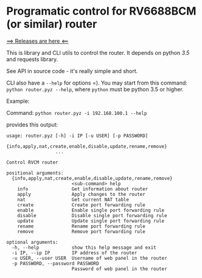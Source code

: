 # Programatic control for RV6688BCM (or similar) router

[⟹ Releases are here ⟸](https://github.com/reddec/router-control/releases)

This is library and CLI utils to control the router. It depends on python *3.5* and requests library.

See API in source code - it's really simple and short.

CLI also have a `--help` for options =). You may start from this command: `python router.pyz --help`, where `python` must be python 3.5 or higher.

Example:

Command: `python router.pyz -i 192.168.100.1 --help`

provides this output:

```
usage: router.pyz [-h] -i IP [-u USER] [-p PASSWORD]
                  {info,apply,nat,create,enable,disable,update,rename,remove}
                  ...

Control RVCM router

positional arguments:
  {info,apply,nat,create,enable,disable,update,rename,remove}
                        <sub-command> help
    info                Get information about router
    apply               Apply changes to the router
    nat                 Get current NAT table
    create              Create port forwarding rule
    enable              Enable single port forwarding rule
    disable             Disable single port forwarding rule
    update              Update single port forwarding rule
    rename              Rename port forwarding rule
    remove              Remove port forwarding rule

optional arguments:
  -h, --help            show this help message and exit
  -i IP, --ip IP        IP address of the router
  -u USER, --user USER  Username of web panel in the router
  -p PASSWORD, --password PASSWORD
                        Password of web panel in the router
```

